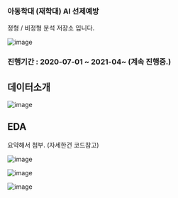 ### 아동학대 (재학대) AI 선제예방
정형 / 비정형 분석 저장소 입니다. 

![image](https://user-images.githubusercontent.com/71698417/114969756-00d20d80-9eb4-11eb-8bcc-352a992878ed.png)

### 진행기간 : 2020-07-01 ~ 2021-04~ (계속 진행중.)
## 데이터소개
![image](https://user-images.githubusercontent.com/71698417/114969801-13e4dd80-9eb4-11eb-9533-360663de46ff.png)

## EDA 
요약해서 첨부. (자세한건 코드참고)

![image](https://user-images.githubusercontent.com/71698417/114970021-89e94480-9eb4-11eb-934c-20d1455e9e36.png)

![image](https://user-images.githubusercontent.com/71698417/114970065-a2595f00-9eb4-11eb-95f3-e61b08be727d.png)

![image](https://user-images.githubusercontent.com/71698417/114970093-b1d8a800-9eb4-11eb-877b-44dd395cb883.png)

